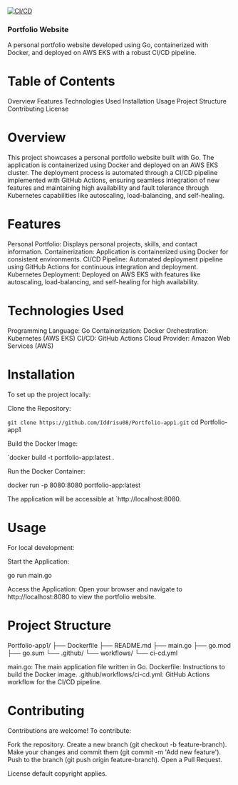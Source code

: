 [![CI/CD](https://github.com/Iddrisu08/Portfolio-app1/actions/workflows/ci.yaml/badge.svg)](https://github.com/Iddrisu08/Portfolio-app1/actions/workflows/ci.yaml)


### Portfolio Website

A personal portfolio website developed using Go, containerized with Docker, and deployed on AWS EKS with a robust CI/CD pipeline.

# Table of Contents

Overview
Features
Technologies Used
Installation
Usage
Project Structure
Contributing
License

# Overview

This project showcases a personal portfolio website built with Go. The application is containerized using Docker and deployed on an AWS EKS cluster. The deployment process is automated through a CI/CD pipeline implemented with GitHub Actions, ensuring seamless integration of new features and maintaining high availability and fault tolerance through Kubernetes capabilities like autoscaling, load-balancing, and self-healing.

# Features

Personal Portfolio: Displays personal projects, skills, and contact information.
Containerization: Application is containerized using Docker for consistent environments.
CI/CD Pipeline: Automated deployment pipeline using GitHub Actions for continuous integration and deployment.
Kubernetes Deployment: Deployed on AWS EKS with features like autoscaling, load-balancing, and self-healing for high availability.

# Technologies Used

Programming Language: Go
Containerization: Docker
Orchestration: Kubernetes (AWS EKS)
CI/CD: GitHub Actions
Cloud Provider: Amazon Web Services (AWS)

# Installation

To set up the project locally:

Clone the Repository:

`git clone https://github.com/Iddrisu08/Portfolio-app1.git`
cd Portfolio-app1

Build the Docker Image:

`docker build -t portfolio-app:latest .

Run the Docker Container:

docker run -p 8080:8080 portfolio-app:latest

The application will be accessible at `http://localhost:8080.

# Usage

For local development:

Start the Application:

go run main.go

Access the Application: Open your browser and navigate to http://localhost:8080 to view the portfolio website.

# Project Structure

Portfolio-app1/
├── Dockerfile
├── README.md
├── main.go
├── go.mod
├── go.sum
└── .github/
    └── workflows/
        └── ci-cd.yml
        
main.go: The main application file written in Go.
Dockerfile: Instructions to build the Docker image.
.github/workflows/ci-cd.yml: GitHub Actions workflow for the CI/CD pipeline.

# Contributing

Contributions are welcome! To contribute:

Fork the repository.
Create a new branch (git checkout -b feature-branch).
Make your changes and commit them (git commit -m 'Add new feature').
Push to the branch (git push origin feature-branch).
Open a Pull Request.

License
default copyright applies.

